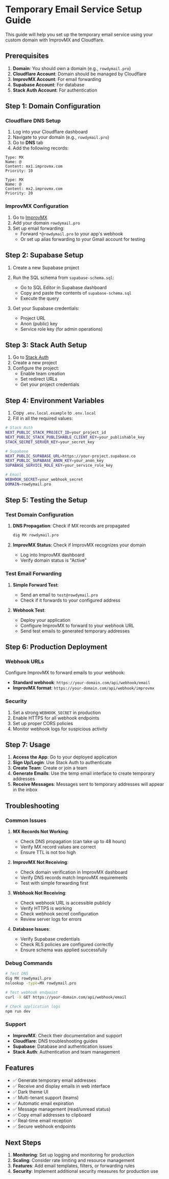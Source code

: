 # Temporary Email Service Setup Guide

This guide will help you set up the temporary email service using your custom domain with ImprovMX and Cloudflare.

## Prerequisites

1. **Domain**: You should own a domain (e.g., `rowdymail.pro`)
2. **Cloudflare Account**: Domain should be managed by Cloudflare
3. **ImprovMX Account**: For email forwarding
4. **Supabase Account**: For database
5. **Stack Auth Account**: For authentication

## Step 1: Domain Configuration

### Cloudflare DNS Setup

1. Log into your Cloudflare dashboard
2. Navigate to your domain (e.g., `rowdymail.pro`)
3. Go to **DNS** tab
4. Add the following records:

```
Type: MX
Name: @
Content: mx1.improvmx.com
Priority: 10

Type: MX  
Name: @
Content: mx2.improvmx.com
Priority: 20
```

### ImprovMX Configuration

1. Go to [ImprovMX](https://improvmx.com/)
2. Add your domain `rowdymail.pro`
3. Set up email forwarding:
   - Forward `*@rowdymail.pro` to your app's webhook
   - Or set up alias forwarding to your Gmail account for testing

## Step 2: Supabase Setup

1. Create a new Supabase project
2. Run the SQL schema from `supabase-schema.sql`:
   - Go to SQL Editor in Supabase dashboard
   - Copy and paste the contents of `supabase-schema.sql`
   - Execute the query

3. Get your Supabase credentials:
   - Project URL
   - Anon (public) key
   - Service role key (for admin operations)

## Step 3: Stack Auth Setup

1. Go to [Stack Auth](https://stack-auth.com)
2. Create a new project
3. Configure the project:
   - Enable team creation
   - Set redirect URLs
   - Get your project credentials

## Step 4: Environment Variables

1. Copy `.env.local.example` to `.env.local`
2. Fill in all the required values:

```bash
# Stack Auth
NEXT_PUBLIC_STACK_PROJECT_ID=your_project_id
NEXT_PUBLIC_STACK_PUBLISHABLE_CLIENT_KEY=your_publishable_key
STACK_SECRET_SERVER_KEY=your_secret_key

# Supabase
NEXT_PUBLIC_SUPABASE_URL=https://your-project.supabase.co
NEXT_PUBLIC_SUPABASE_ANON_KEY=your_anon_key
SUPABASE_SERVICE_ROLE_KEY=your_service_role_key

# Email
WEBHOOK_SECRET=your_webhook_secret
DOMAIN=rowdymail.pro
```

## Step 5: Testing the Setup

### Test Domain Configuration

1. **DNS Propagation**: Check if MX records are propagated
   ```bash
   dig MX rowdymail.pro
   ```

2. **ImprovMX Status**: Check if ImprovMX recognizes your domain
   - Log into ImprovMX dashboard
   - Verify domain status is "Active"

### Test Email Forwarding

1. **Simple Forward Test**:
   - Send an email to `test@rowdymail.pro`
   - Check if it forwards to your configured address

2. **Webhook Test**:
   - Deploy your application
   - Configure ImprovMX to forward to your webhook URL
   - Send test emails to generated temporary addresses

## Step 6: Production Deployment

### Webhook URLs

Configure ImprovMX to forward emails to your webhook:

- **Standard webhook**: `https://your-domain.com/api/webhook/email`
- **ImprovMX format**: `https://your-domain.com/api/webhook/improvmx`

### Security

1. Set a strong `WEBHOOK_SECRET` in production
2. Enable HTTPS for all webhook endpoints
3. Set up proper CORS policies
4. Monitor webhook logs for suspicious activity

## Step 7: Usage

1. **Access the App**: Go to your deployed application
2. **Sign Up/Login**: Use Stack Auth to authenticate
3. **Create Team**: Create or join a team
4. **Generate Emails**: Use the temp email interface to create temporary addresses
5. **Receive Messages**: Messages sent to temporary addresses will appear in the inbox

## Troubleshooting

### Common Issues

1. **MX Records Not Working**:
   - Check DNS propagation (can take up to 48 hours)
   - Verify MX record values are correct
   - Ensure TTL is not too high

2. **ImprovMX Not Receiving**:
   - Check domain verification in ImprovMX dashboard
   - Verify DNS records match ImprovMX requirements
   - Test with simple forwarding first

3. **Webhook Not Receiving**:
   - Check webhook URL is accessible publicly
   - Verify HTTPS is working
   - Check webhook secret configuration
   - Review server logs for errors

4. **Database Issues**:
   - Verify Supabase credentials
   - Check RLS policies are configured correctly
   - Ensure schema was applied successfully

### Debug Commands

```bash
# Test DNS
dig MX rowdymail.pro
nslookup -type=MX rowdymail.pro

# Test webhook endpoint
curl -X GET https://your-domain.com/api/webhook/email

# Check application logs
npm run dev
```

### Support

- **ImprovMX**: Check their documentation and support
- **Cloudflare**: DNS troubleshooting guides
- **Supabase**: Database and authentication issues
- **Stack Auth**: Authentication and team management

## Features

- ✅ Generate temporary email addresses
- ✅ Receive and display emails in web interface
- ✅ Dark theme UI
- ✅ Multi-tenant support (teams)
- ✅ Automatic email expiration
- ✅ Message management (read/unread status)
- ✅ Copy email addresses to clipboard
- ✅ Real-time email reception
- ✅ Secure webhook endpoints

## Next Steps

1. **Monitoring**: Set up logging and monitoring for production
2. **Scaling**: Consider rate limiting and resource management
3. **Features**: Add email templates, filters, or forwarding rules
4. **Security**: Implement additional security measures for production use